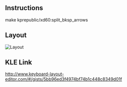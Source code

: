 ## Instructions
make kprepublic/xd60:split_bksp_arrows

## Layout
![Layout](https://photos.app.goo.gl/cjpRZ2j8q3X1ONck1 "Layout")

## KLE Link
http://www.keyboard-layout-editor.com/#/gists/5bb96ed3f4974bf74b1c448c8349d01f
